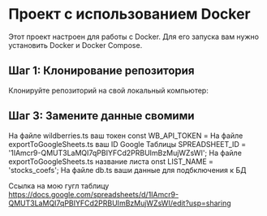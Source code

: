 # Проект с использованием Docker

Этот проект настроен для работы с Docker. Для его запуска вам нужно установить Docker и Docker Compose.

## Шаг 1: Клонирование репозитория

Клонируйте репозиторий на свой локальный компьютер:
## Шаг 3: Замените данные свомими
 

 На файле wildberries.ts ваш токен  const WB_API_TOKEN =
 На файле exportToGoogleSheets.ts ваш ID Google Таблицы  SPREADSHEET_ID = '1IAmcr9-QMUT3LaMQI7qPBIYFCd2PRBUImBzMujWZsWI';
 На файле exportToGoogleSheets.ts название листа onst LIST_NAME = 'stocks_coefs';
 На файле db.ts ваши данные для подбключения к БД
 
 Ссылка на мою гугл таблицу https://docs.google.com/spreadsheets/d/1IAmcr9-QMUT3LaMQI7qPBIYFCd2PRBUImBzMujWZsWI/edit?usp=sharing
